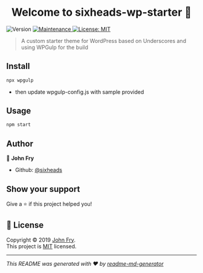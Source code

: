 <h1 align="center">Welcome to sixheads-wp-starter 👋</h1>
<p>
  <img alt="Version" src="https://img.shields.io/badge/version-1.0.0-blue.svg?cacheSeconds=2592000" />
  <a href="https://github.com/ahmadawais/WPGulp/graphs/commit-activity" target="_blank">
    <img alt="Maintenance" src="https://img.shields.io/badge/Maintained%3F-yes-green.svg" />
  </a>
  <a href="https://github.com/ahmadawais/WPGulp/blob/master/LICENSE" target="_blank">
    <img alt="License: MIT" src="https://img.shields.io/github/license/sixheads/sixheads-wp-starter" />
  </a>
</p>

> A custom starter theme for WordPress based on Underscores and using WPGulp for the build

## Install

```sh
npx wpgulp
```

- then update wpgulp-config.js with sample provided

## Usage

```sh
npm start
```

## Author

👤 **John Fry**

- Github: [@sixheads](https://github.com/sixheads)

## Show your support

Give a ⭐️ if this project helped you!

## 📝 License

Copyright © 2019 [John Fry](https://github.com/sixheads).<br />
This project is [MIT](https://github.com/ahmadawais/WPGulp/blob/master/LICENSE) licensed.

---

_This README was generated with ❤️ by [readme-md-generator](https://github.com/kefranabg/readme-md-generator)_
